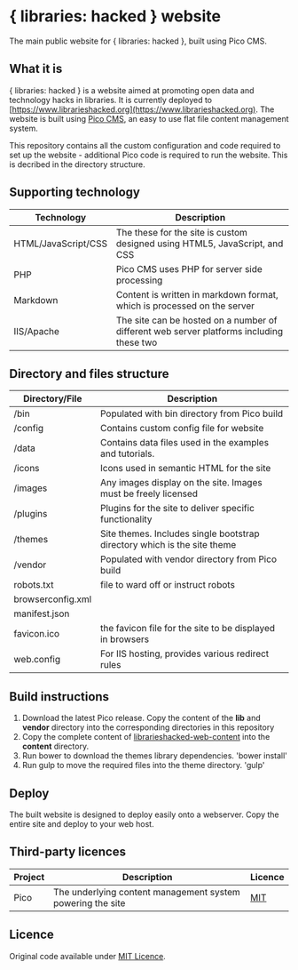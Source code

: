 { libraries: hacked } website
=============================

The main public website for { libraries: hacked }, built using Pico CMS.

What it is
-----------

{ libraries: hacked } is a website aimed at promoting open data and technology hacks in libraries.  It is currently deployed to [https://www.librarieshacked.org](https://www.librarieshacked.org).  The website is built using [Pico CMS](http://picocms.org), an easy to use flat file content management system.

This repository contains all the custom configuration and code required to set up the website - additional Pico code is required to run the website.  This is decribed in the directory structure.

Supporting technology
---------------------

| Technology | Description |
| ---------- | ----------- |
| HTML/JavaScript/CSS | The these for the site is custom designed using HTML5, JavaScript, and CSS |
| PHP | Pico CMS uses PHP for server side processing |
| Markdown | Content is written in markdown format, which is processed on the server |
| IIS/Apache | The site can be hosted on a number of different web server platforms including these two |

Directory and files structure
-----------------------------

| Directory/File | Description |
| -------------- | ----------- |
| /bin | Populated with bin directory from Pico build |
| /config | Contains custom config file for website |
| /data | Contains data files used in the examples and tutorials. |
| /icons | Icons used in semantic HTML for the site |
| /images | Any images display on the site.  Images must be freely licensed |
| /plugins | Plugins for the site to deliver specific functionality |
| /themes | Site themes.  Includes single bootstrap directory which is the site theme |
| /vendor | Populated with vendor directory from Pico build |
| robots.txt | file to ward off or instruct robots |
| browserconfig.xml |  |
| manifest.json |  |
| favicon.ico | the favicon file for the site to be displayed in browsers |
| web.config | For IIS hosting, provides various redirect rules |

Build instructions
------------------

1. Download the latest Pico release.  Copy the content of the **lib** and **vendor** directory into the corresponding directories in this repository
2. Copy the complete content of [librarieshacked-web-content](https://github.com/LibrariesHacked/librarieshacked-web-content) into the **content** directory.
3. Run bower to download the themes library dependencies.  'bower install'
4. Run gulp to move the required files into the theme directory.  'gulp'

Deploy
------

The built website is designed to deploy easily onto a webserver.  Copy the entire site and deploy to your web host.

Third-party licences
--------------------

| Project | Description | Licence |
| ------- | ----------- | ------- |
| Pico | The underlying content management system powering the site | [MIT](https://github.com/picocms/Pico/blob/master/LICENSE.md) |

Licence
-------

Original code available under [MIT Licence](/LICENCE).